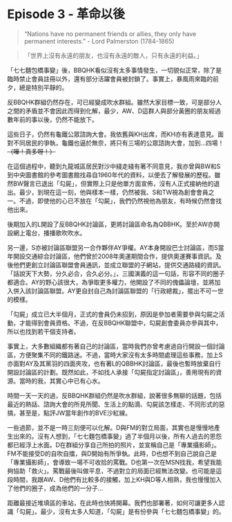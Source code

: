 # Episode 3 - 革命以後

> “Nations have no permanent friends or allies, they only have permanent interests.” - Lord Palmerston (1784-1865)

>「世界上沒有永遠的朋友，也沒有永遠的敵人，只有永遠的利益。」

「七七麵包橋事變」後，BBQHK看似沒有太多事情發生，一切貌似正常，除了是臨時禁止會員註冊以外，還有部分活躍會員被封鎖了。事實上，暴風雨來臨的前夕，總是特別平靜的。

反BBQHK群組仍然存在，可已經變成吹水群組。雖然大家目標一致，可是部分人之間的矛盾並不會因此而得到化解，最少，AW、D這群人與部分黃圈的朋友經過數年前的事以後，仍然不能放下。

這些日子，仍然有龜鐵公眾諮詢大會。我依舊與KH出席，而KH亦有表達意見。面對不同居民的爭執，龜鐵也逼於無奈，將只有三場的公眾諮詢大會，加到...四場！~~（嘩！真多呀！）~~

在這個過程中，聽到九龍城區居民對沙中綫走綫有著不同意見，我亦曾與BW和S到中央圖書館的參考圖書館找尋自1960年代的資料，以便去了解發展的歷程。雖然BW聲言已退出「勾屍」，但實際上只是他單方面宣佈，沒有人正式接納他的退出。最少，到現在這一刻，他與樣本一樣，仍然被我、S和TW視為創會會員之一。不過，即使他的心已不放在「勾屍」，我們仍然視他為朋友，有時候仍然會找他出來。

後期加入的L開設了反BBQHK討論區，更將討論區命名為QBBHK。至於AW亦開設網上電台，播播歌吹吹水。

另一邊，S亦被討論區聯盟另一合作夥伴AY爭權。AY本身開設巴士討論區，而S當年開設交通綜合討論區，他們曾於2008年奧運期間合作，提供奧運賽事資訊。及後他們更創立討論區聯盟會員通訊，並成立聯盟的子網站，提供交通路綫的資訊。「話說天下大勢，分久必合，合久必分。」，三國演義的這一句話，形容不同的圈子都適合。AY的野心該很大，為爭取更多權力，他開設了不同的傀儡論壇，並將加入併入該討論區聯盟。AY更自封自己為討論區聯盟的「行政總裁」，擺出不可一世的模樣。

「勾屍」成立已大半個月，正式的會員仍未招到，原因是參加者需要參與勾屍之活動，才能得到會員資格。不過，在反BBQHK聯盟中，勾屍創會委員亦參與其中，所以也找到若干個支持者。

事實上，大多數組織都有著自己的討論區，當時我們亦曾考慮過自行開設一個討論區，方便聚集不同的鐵路迷。不過，當時大家沒有太多時間處理這些事務，加上S亦面對AY及其黨羽的四面夾攻，也有著L的QBBHK討論區，最後也暫時放棄自行開設討論區的計劃。既然如此，不如找人承接「勾屍指定討論區」，善用現有的資源。當時的我，其實心中已有心水。

時間一天一天的過，反BBQHK群組仍然是吹水群組，說著很多無聊的話題，包括最近的熱話、諮詢大會的所見所聞、生活上的點滴、勾屍該怎樣走、不同形式的惡搞，甚至是，點評JW當年創作的BVE沙紅線。

一些過節，並不是一時三刻便可以化解。D與FM的對立局面，其實也是慢慢地產生出來的。沒有人想到，「七七麵包橋事變」過了半個月以後，所有人過去的恩怨都已經浮上水面。D在群組分享自己所拍的照片，並宣稱自己是「專業攝影師」。FM不能接受D的自吹自擂，與D開始有所爭執。此時，D也想不到自己說自己是「專業攝影師」，會導致一場不可收拾的罵戰。D也第一次在MSN找我，希望我能夠協助「救火」。罵戰最後叫做平息，不過對立的局面已經無法改變。也可能是這段時間，我跟AW、D他們有比較多的接觸，加上KH與D等人相熟，我也慢慢加入了他們的圈子，成為他們的一分子...

距離最接近堆填區的車站，在此時也快將開幕。我們也部署著，如何可讓更多人認識「勾屍」。最少，沒有太多人知道，「勾屍」是有份參與「七七麵包橋事變」的。
